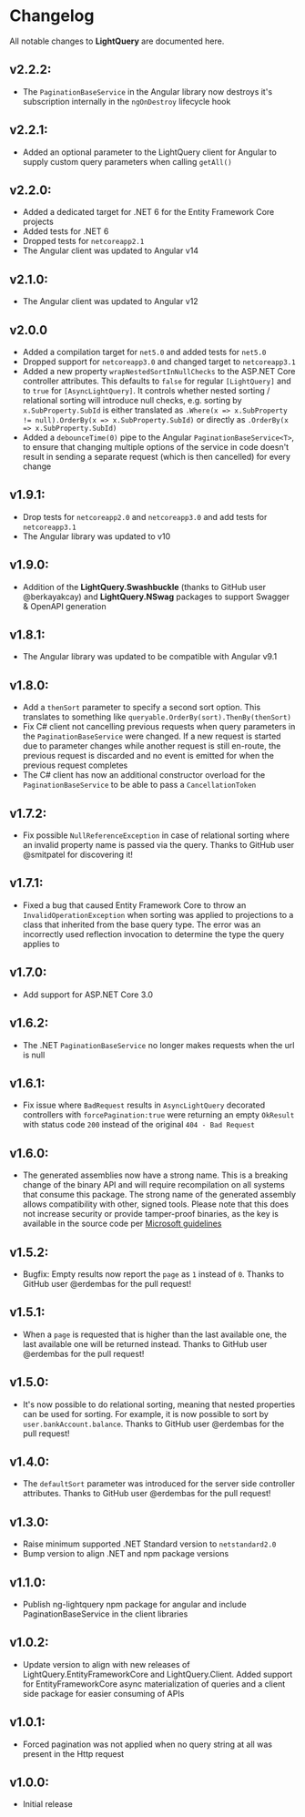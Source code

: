 # Changelog

All notable changes to **LightQuery** are documented here.

## v2.2.2:
- The `PaginationBaseService` in the Angular library now destroys it's subscription internally in the `ngOnDestroy` lifecycle hook

## v2.2.1:
- Added an optional parameter to the LightQuery client for Angular to supply custom query parameters when calling `getAll()`

## v2.2.0:
- Added a dedicated target for .NET 6 for the Entity Framework Core projects
- Added tests for .NET 6
- Dropped tests for `netcoreapp2.1`
- The Angular client was updated to Angular v14

## v2.1.0:
- The Angular client was updated to Angular v12

## v2.0.0
- Added a compilation target for `net5.0` and added tests for `net5.0`
- Dropped support for `netcoreapp3.0` and changed target to `netcoreapp3.1`
- Added a new property `wrapNestedSortInNullChecks` to the ASP.NET Core controller attributes. This defaults to `false` for regular `[LightQuery]` and to `true` for `[AsyncLightQuery]`. It controls whether nested sorting / relational sorting will introduce null checks, e.g. sorting by `x.SubProperty.SubId` is either translated as `.Where(x => x.SubProperty != null).OrderBy(x => x.SubProperty.SubId)` or directly as `.OrderBy(x => x.SubProperty.SubId)`
- Added a `debounceTime(0)` pipe to the Angular `PaginationBaseService<T>`, to ensure that changing multiple options of the service in code doesn't result in sending a separate request (which is then cancelled) for every change

## v1.9.1:
- Drop tests for `netcoreapp2.0` and `netcoreapp3.0` and add tests for `netcoreapp3.1`
- The Angular library was updated to v10

## v1.9.0:
- Addition of the **LightQuery.Swashbuckle** (thanks to GitHub user @berkayakcay) and **LightQuery.NSwag** packages to support Swagger & OpenAPI generation

## v1.8.1:
- The Angular library was updated to be compatible with Angular v9.1

## v1.8.0:
- Add a `thenSort` parameter to specify a second sort option. This translates to something like `queryable.OrderBy(sort).ThenBy(thenSort)`
- Fix C# client not cancelling previous requests when query parameters in the `PaginationBaseService` were changed. If a new request is started due to parameter changes while another request is still en-route, the previous request is discarded and no event is emitted for when the previous request completes
- The C# client has now an additional constructor overload for the `PaginationBaseService` to be able to pass a `CancellationToken`

## v1.7.2:
- Fix possible `NullReferenceException` in case of relational sorting where an invalid property name is passed via the query. Thanks to GitHub user @smitpatel for discovering it!

## v1.7.1:
- Fixed a bug that caused Entity Framework Core to throw an `InvalidOperationException` when sorting was applied to projections to a class that inherited from the base query type. The error was an incorrectly used reflection invocation to determine the type the query applies to

## v1.7.0:
- Add support for ASP.NET Core 3.0

## v1.6.2:
- The .NET `PaginationBaseService` no longer makes requests when the url is null

## v1.6.1:
- Fix issue where `BadRequest` results in `AsyncLightQuery` decorated controllers with `forcePagination:true` were returning an empty `OkResult` with status code `200` instead of the original `404 - Bad Request`

## v1.6.0:
- The generated assemblies now have a strong name. This is a breaking change of the binary API and will require recompilation on all systems that consume this package. The strong name of the generated assembly allows compatibility with other, signed tools. Please note that this does not increase security or provide tamper-proof binaries, as the key is available in the source code per [Microsoft guidelines](https://msdn.microsoft.com/en-us/library/wd40t7ad(v=vs.110).aspx)

## v1.5.2:
- Bugfix: Empty results now report the `page` as `1` instead of `0`. Thanks to GitHub user @erdembas for the pull request!

## v1.5.1:
- When a `page` is requested that is higher than the last available one, the last available one will be returned instead. Thanks to GitHub user @erdembas for the pull request!

## v1.5.0:
- It's now possible to do relational sorting, meaning that nested properties can be used for sorting. For example, it is now possible to sort by `user.bankAccount.balance`. Thanks to GitHub user @erdembas for the pull request!

## v1.4.0:
- The `defaultSort` parameter was introduced for the server side controller attributes. Thanks to GitHub user @erdembas for the pull request!

## v1.3.0:
- Raise minimum supported .NET Standard version to `netstandard2.0`
- Bump version to align .NET and npm package versions

## v1.1.0:
- Publish ng-lightquery npm package for angular and include PaginationBaseService in the client libraries

## v1.0.2:
- Update version to align with new releases of LightQuery.EntityFrameworkCore and LightQuery.Client. Added support for EntityFrameworkCore async materialization of queries and a client side package for easier consuming of APIs

## v1.0.1:
- Forced pagination was not applied when no query string at all was present in the Http request

## v1.0.0:
- Initial release
